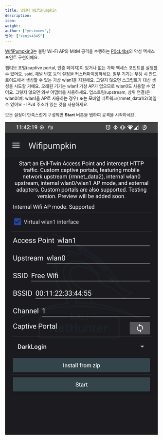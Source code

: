 ```yaml
---
title: 넷헌터 WifiPumpkin
description:
icon:
weight:
author: ["yesimxev",]
번역: ["xenix4845"]
---
```


[WifiPumpkin3](https://github.com/P0cL4bs/wifipumpkin3)는 불량 Wi-Fi AP와 MitM 공격을 수행하는 [P0cL4bs](https://github.com/P0cL4bs)의 악성 액세스 포인트 구현이에요.

캡티브 포털(captive portal, 인증 페이지)이 있거나 없는 가짜 액세스 포인트를 실행할 수 있어요. ssid, 채널 번호 등의 설정을 커스터마이징하세요. 일부 기기는 부팅 시 안드로이드에서 생성할 수 있는 가상 wlan1을 지원해요. 그렇지 않으면 스크립트가 대신 생성을 시도할 거예요. 오래된 기기는 wlan1 가상 AP가 없으므로 wlan0도 사용할 수 있어요. 그렇지 않으면 외부 어댑터를 사용하세요. 업스트림(upstream, 상위 연결)은 wlan0(예: wlan1을 AP로 사용하는 경우) 또는 모바일 네트워크(rmnet_data1/2/3)일 수 있어요 - IPv4 주소가 있는 것을 사용하세요.

모든 설정이 만족스럽게 구성되면 **Start** 버튼을 탭하여 공격을 시작하세요.

![](nethunter-wifipumpkin.png)
